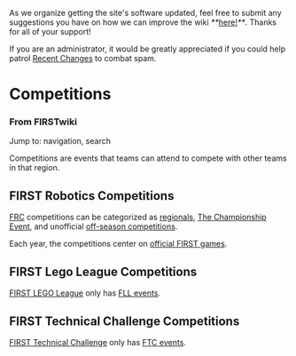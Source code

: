 As we organize getting the site's software updated, feel free to submit any
suggestions you have on how we can improve the wiki
_**_[here!](/index.php/User:Hallry/Suggestions "User:Hallry/Suggestions"
)_**_. Thanks for all of your support!

If you are an administrator, it would be greatly appreciated if you could help
patrol [Recent Changes](/index.php/Special:Recentchanges
"Special:Recentchanges" ) to combat spam.

# Competitions

### From FIRSTwiki

Jump to: navigation, search

Competitions are events that teams can attend to compete with other teams in
that region.


## FIRST Robotics Competitions

[FRC](/index.php/FRC "FRC" ) competitions can be categorized as
[regionals](/index.php/Regional "Regional" ), [The Championship
Event](/index.php/Championship_Event "Championship Event" ), and unofficial
[off-season competitions](/index.php/Off-season_competition "Off-season
competition" ).

Each year, the competitions center on [official FIRST
games](/index.php/FRC_games "FRC games" ).


## FIRST Lego League Competitions

[FIRST LEGO League](/index.php/FIRST_LEGO_League "FIRST LEGO League" ) only
has [FLL events](/index.php/FLL_events "FLL events" ).


## FIRST Technical Challenge Competitions

[FIRST Technical
Challenge](/index.php?title=FIRST_Technical_Challenge&action=edit "FIRST
Technical Challenge" ) only has [FTC
events](/index.php/Index_of_events_%28FTC%29 "Index of events \(FTC\)" ).

